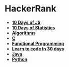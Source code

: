 # HackerRank

-   **[10 Days of JS](https://github.com/Razeen-Shaikh/hackerrank/tree/main/10-days-of-javascript)**
-   **[10 Days of Statistics](https://github.com/Razeen-Shaikh/hackerrank/tree/main/10-days-of-statistics)**
-   **[Algorithms](https://github.com/Razeen-Shaikh/hackerrank/tree/main/algorithms)**
-   **[C](https://github.com/Razeen-Shaikh/hackerrank/tree/main/c-programming)**
-   **[Functional Programming](https://github.com/Razeen-Shaikh/hackerrank/tree/main/functional-programming)**
-   **[Learn to code in 30 days](https://github.com/Razeen-Shaikh/hackerrank/tree/main/30-days-coding)**
-   **[Java](https://github.com/Razeen-Shaikh/hackerrank/tree/main/java)**
-   **[Python](https://github.com/Razeen-Shaikh/hackerrank/tree/main/python)**
